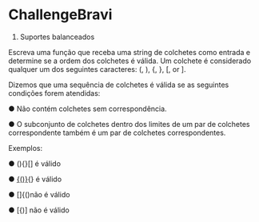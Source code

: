 # ChallengeBravi

1. Suportes balanceados

Escreva uma função que receba uma string de colchetes como entrada e determine se a ordem dos colchetes é válida. Um colchete é considerado qualquer um dos seguintes caracteres: (, ), {, }, [, or ].

Dizemos que uma sequência de colchetes é válida se as seguintes condições forem atendidas:

● Não contém colchetes sem correspondência.

● O subconjunto de colchetes dentro dos limites de um par de colchetes correspondente também é um par de colchetes correspondentes.

Exemplos:

● (){}[] é válido

● [{()}](){} é válido

● []{()não é válido

● [{)] não é válido
